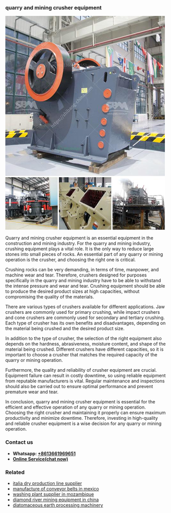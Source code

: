 <h3>quarry and mining crusher equipment</h3><img src='1703042353.jpg' alt=''><p>Quarry and mining crusher equipment is an essential equipment in the construction and mining industry. For the quarry and mining industry, crushing equipment plays a vital role. It is the only way to reduce large stones into small pieces of rocks. An essential part of any quarry or mining operation is the crusher, and choosing the right one is critical.</p><p>Crushing rocks can be very demanding, in terms of time, manpower, and machine wear and tear. Therefore, crushers designed for purposes specifically in the quarry and mining industry have to be able to withstand the intense pressure and wear and tear. Crushing equipment should be able to produce the desired product sizes at high capacities, without compromising the quality of the materials.</p><p>There are various types of crushers available for different applications. Jaw crushers are commonly used for primary crushing, while impact crushers and cone crushers are commonly used for secondary and tertiary crushing. Each type of crusher has its own benefits and disadvantages, depending on the material being crushed and the desired product size.</p><p>In addition to the type of crusher, the selection of the right equipment also depends on the hardness, abrasiveness, moisture content, and shape of the material being crushed. Different crushers have different capacities, so it is important to choose a crusher that matches the required capacity of the quarry or mining operation.</p><p>Furthermore, the quality and reliability of crusher equipment are crucial. Equipment failure can result in costly downtime, so using reliable equipment from reputable manufacturers is vital. Regular maintenance and inspections should also be carried out to ensure optimal performance and prevent premature wear and tear.</p><p>In conclusion, quarry and mining crusher equipment is essential for the efficient and effective operation of any quarry or mining operation. Choosing the right crusher and maintaining it properly can ensure maximum productivity and minimize downtime. Therefore, investing in high-quality and reliable crusher equipment is a wise decision for any quarry or mining operation.</p><h3>Contact us</h3><ul><li><strong>Whatsapp:&nbsp;<a href="https://wa.me/8613661969651">+8613661969651</a></strong></li><li><a href="https://swt.shibang-china.com/?git&amp;zhl&amp;quarry and mining crusher equipment"><strong>Online Service(chat now)</strong></a></li></ul><h3>Related</h3><ul><li><a href='italia dry production line supplier.md'>italia dry production line supplier</a></li><li><a href='manufacture of conveyor belts in mexico.md'>manufacture of conveyor belts in mexico</a></li><li><a href='washing plant supplier in mozambique.md'>washing plant supplier in mozambique</a></li><li><a href='diamond river mining equipment in china.md'>diamond river mining equipment in china</a></li><li><a href='diatomaceous earth processing machinery.md'>diatomaceous earth processing machinery</a></li></ul>